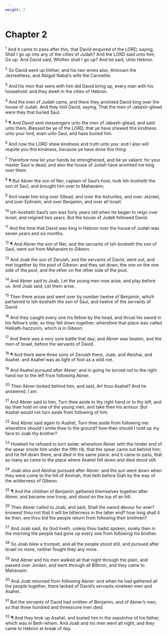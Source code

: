 ```yaml
---
weight: 2
---
```


# Chapter 2

<sup>1</sup> And it came to pass after this, that David enquired of the LORD, saying, Shall I go up into any of the cities of Judah? And the LORD said unto him, Go up. And David said, Whither shall I go up? And he said, Unto Hebron. 

<sup>2</sup> So David went up thither, and his two wives also, Ahinoam the Jezreelitess, and Abigail Nabal’s wife the Carmelite. 

<sup>3</sup> And his men that were with him did David bring up, every man with his household: and they dwelt in the cities of Hebron. 

<sup>4</sup> And the men of Judah came, and there they anointed David king over the house of Judah. And they told David, saying, That the men of Jabesh-gilead were they that buried Saul. 

<sup>5</sup> ¶ And David sent messengers unto the men of Jabesh-gilead, and said unto them, Blessed be ye of the LORD, that ye have shewed this kindness unto your lord, even unto Saul, and have buried him. 

<sup>6</sup> And now the LORD shew kindness and truth unto you: and I also will requite you this kindness, because ye have done this thing. 

<sup>7</sup> Therefore now let your hands be strengthened, and be ye valiant: for your master Saul is dead, and also the house of Judah have anointed me king over them. 

<sup>8</sup> ¶ But Abner the son of Ner, captain of Saul’s host, took Ish-bosheth the son of Saul, and brought him over to Mahanaim; 

<sup>9</sup> And made him king over Gilead, and over the Ashurites, and over Jezreel, and over Ephraim, and over Benjamin, and over all Israel. 

<sup>10</sup> Ish-bosheth Saul’s son was forty years old when he began to reign over Israel, and reigned two years. But the house of Judah followed David. 

<sup>11</sup> And the time that David was king in Hebron over the house of Judah was seven years and six months. 

<sup>12</sup> ¶ And Abner the son of Ner, and the servants of Ish-bosheth the son of Saul, went out from Mahanaim to Gibeon. 

<sup>13</sup> And Joab the son of Zeruiah, and the servants of David, went out, and met together by the pool of Gibeon: and they sat down, the one on the one side of the pool, and the other on the other side of the pool. 

<sup>14</sup> And Abner said to Joab, Let the young men now arise, and play before us. And Joab said, Let them arise. 

<sup>15</sup> Then there arose and went over by number twelve of Benjamin, which pertained to Ish-bosheth the son of Saul, and twelve of the servants of David. 

<sup>16</sup> And they caught every one his fellow by the head, and thrust his sword in his fellow’s side; so they fell down together: wherefore that place was called Helkath-hazzurim, which is in Gibeon. 

<sup>17</sup> And there was a very sore battle that day; and Abner was beaten, and the men of Israel, before the servants of David. 

<sup>18</sup> ¶ And there were three sons of Zeruiah there, Joab, and Abishai, and Asahel: and Asahel was as light of foot as a wild roe. 

<sup>19</sup> And Asahel pursued after Abner; and in going he turned not to the right hand nor to the left from following Abner. 

<sup>20</sup> Then Abner looked behind him, and said, Art thou Asahel? And he answered, I am. 

<sup>21</sup> And Abner said to him, Turn thee aside to thy right hand or to thy left, and lay thee hold on one of the young men, and take thee his armour. But Asahel would not turn aside from following of him. 

<sup>22</sup> And Abner said again to Asahel, Turn thee aside from following me: wherefore should I smite thee to the ground? how then should I hold up my face to Joab thy brother? 

<sup>23</sup> Howbeit he refused to turn aside: wherefore Abner with the hinder end of the spear smote him under the fifth rib, that the spear came out behind him; and he fell down there, and died in the same place: and it came to pass, that as many as came to the place where Asahel fell down and died stood still. 

<sup>24</sup> Joab also and Abishai pursued after Abner: and the sun went down when they were come to the hill of Ammah, that lieth before Giah by the way of the wilderness of Gibeon. 

<sup>25</sup> ¶ And the children of Benjamin gathered themselves together after Abner, and became one troop, and stood on the top of an hill. 

<sup>26</sup> Then Abner called to Joab, and said, Shall the sword devour for ever? knowest thou not that it will be bitterness in the latter end? how long shall it be then, ere thou bid the people return from following their brethren? 

<sup>27</sup> And Joab said, As God liveth, unless thou hadst spoken, surely then in the morning the people had gone up every one from following his brother. 

<sup>28</sup> So Joab blew a trumpet, and all the people stood still, and pursued after Israel no more, neither fought they any more. 

<sup>29</sup> And Abner and his men walked all that night through the plain, and passed over Jordan, and went through all Bithron, and they came to Mahanaim. 

<sup>30</sup> And Joab returned from following Abner: and when he had gathered all the people together, there lacked of David’s servants nineteen men and Asahel. 

<sup>31</sup> But the servants of David had smitten of Benjamin, and of Abner’s men, so that three hundred and threescore men died. 

<sup>32</sup> ¶ And they took up Asahel, and buried him in the sepulchre of his father, which was in Beth-lehem. And Joab and his men went all night, and they came to Hebron at break of day. 


